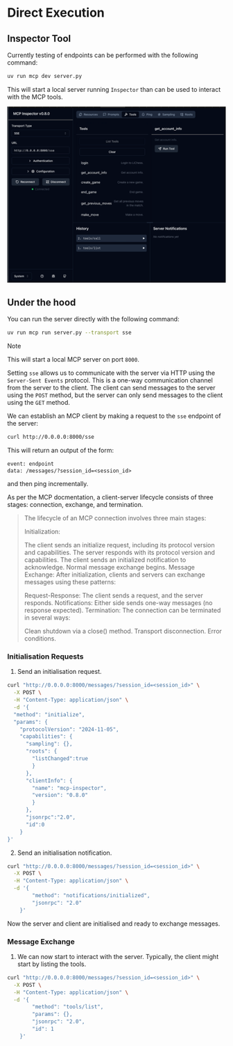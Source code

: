 # Direct Execution

## Inspector Tool

Currently testing of endpoints can be performed with the following command:

```bash
uv run mcp dev server.py
```

This will start a local server running `Inspector` than can be used to interact with the MCP tools.

![inspector](docs/imgs/inspector.png)

## Under the hood

You can run the server directly with the following command:

```bash
uv run mcp run server.py --transport sse
```

> [!NOTE]
> This will start a local MCP server on port `8000`.

Setting `sse` allows us to communicate with the server via HTTP using the `Server-Sent Events` protocol. This is a one-way communication channel from the server to the client. The client can send messages to the server using the `POST` method, but the server can only send messages to the client using the `GET` method.

We can establish an MCP client by making a request to the `sse` endpoint of the server:

```bash
curl http://0.0.0.0:8000/sse
```

This will return an output of the form:

```
event: endpoint
data: /messages/?session_id=<session_id>
```

and then ping incrementally.

As per the MCP docmentation, a client-server lifecycle consists of three stages: connection, exchange, and termination.

> The lifecycle of an MCP connection involves three main stages:
>
> Initialization:
>
> The client sends an initialize request, including its protocol version and capabilities.
> The server responds with its protocol version and capabilities.
> The client sends an initialized notification to acknowledge.
> Normal message exchange begins.
> Message Exchange: After initialization, clients and servers can exchange messages using these patterns:
>
> Request-Response: The client sends a request, and the server responds.
> Notifications: Either side sends one-way messages (no response expected).
> Termination: The connection can be terminated in several ways:
>
> Clean shutdown via a close() method.
> Transport disconnection.
> Error conditions.

### Initialisation Requests

1. Send an initialisation request.

```bash
curl "http://0.0.0.0:8000/messages/?session_id=<session_id>" \
  -X POST \
  -H "Content-Type: application/json" \
  -d '{
  "method": "initialize",
  "params": {
    "protocolVersion": "2024-11-05",
    "capabilities": {
      "sampling": {},
      "roots": {
        "listChanged":true
        }
      },
      "clientInfo": {
        "name": "mcp-inspector",
        "version": "0.8.0"
        }
      },
      "jsonrpc":"2.0",
      "id":0
    }
}'
```

2. Send an initialisation notification.

```bash
curl "http://0.0.0.0:8000/messages/?session_id=<session_id>" \
  -X POST \
  -H "Content-Type: application/json" \
  -d '{
        "method": "notifications/initialized",
        "jsonrpc": "2.0"
    }'
```

Now the server and client are initialised and ready to exchange messages.

### Message Exchange

1. We can now start to interact with the server. Typically, the client might start by listing the tools.

```bash
curl "http://0.0.0.0:8000/messages/?session_id=<session_id>" \
  -X POST \
  -H "Content-Type: application/json" \
  -d '{
        "method": "tools/list",
        "params": {},
        "jsonrpc": "2.0",
        "id": 1
    }'
```
